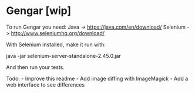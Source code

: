 # Gengar [wip]

To run Gengar you need:
	Java     -> https://java.com/en/download/
	Selenium -> http://www.seleniumhq.org/download/

With Selenium installed, make it run with:

   java -jar selenium-server-standalone-2.45.0.jar

And then run your tests.

Todo:
	- Improve this readme
	- Add image diffing with ImageMagick
	- Add a web interface to see differences

